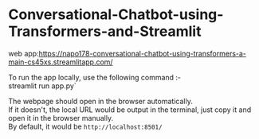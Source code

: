 # Conversational-Chatbot-using-Transformers-and-Streamlit

web app:https://napo178-conversational-chatbot-using-transformers-a-main-cs45xs.streamlitapp.com/

To run the app locally, use the following command :-  
streamlit run app.py`  

The webpage should open in the browser automatically.  
If it doesn't, the local URL would be output in the terminal, just copy it and open it in the browser manually.  
By default, it would be `http://localhost:8501/`  

